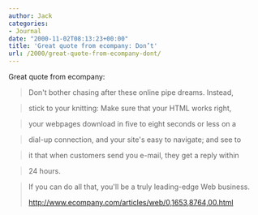 ```yaml
---
author: Jack
categories:
- Journal
date: "2000-11-02T08:13:23+00:00"
title: 'Great quote from ecompany: Don’t'
url: /2000/great-quote-from-ecompany-dont/
---
```


Great quote from ecompany:
  


> Don't bother chasing after these online pipe dreams. Instead,
  
> 
  
> stick to your knitting: Make sure that your HTML works right,
  
> 
  
> your webpages download in five to eight seconds or less on a
  
> 
  
> dial-up connection, and your site's easy to navigate; and see to
  
> 
  
> it that when customers send you e-mail, they get a reply within
  
> 
  
> 24 hours.
  
> 
> 
> If you can do all that, you'll be a truly leading-edge Web business. 
> 
> <http://www.ecompany.com/articles/web/0,1653,8764,00.html>

  
>